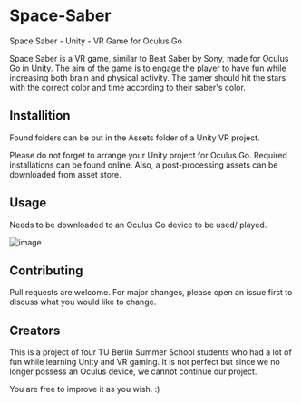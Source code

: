 # Space-Saber
Space Saber - Unity - VR Game for Oculus Go

Space Saber is a VR game, similar to Beat Saber by Sony, made for Oculus Go in Unity. 
The aim of the game is to engage the player to have fun while increasing both brain and physical activity.
The gamer should hit the stars with the correct color and time according to their saber's color.

## Installition
Found folders can be put in the Assets folder of a Unity VR project.

Please do not forget to arrange your Unity project for Oculus Go. Required installations can be found online.
Also, a post-processing assets can be downloaded from asset store.

## Usage
Needs to be downloaded to an Oculus Go device to be used/ played.

![image](https://user-images.githubusercontent.com/47862570/174457490-b0a25a8d-7d4a-42b1-b583-6d3fd3292a11.png)

## Contributing
Pull requests are welcome. For major changes, please open an issue first to discuss what you would like to change.

## Creators
This is a project of four TU Berlin Summer School students who had a lot of fun while learning Unity and VR gaming. 
It is not perfect but since we no longer possess an Oculus device, we cannot continue our project. 

You are free to improve it as you wish. :)
